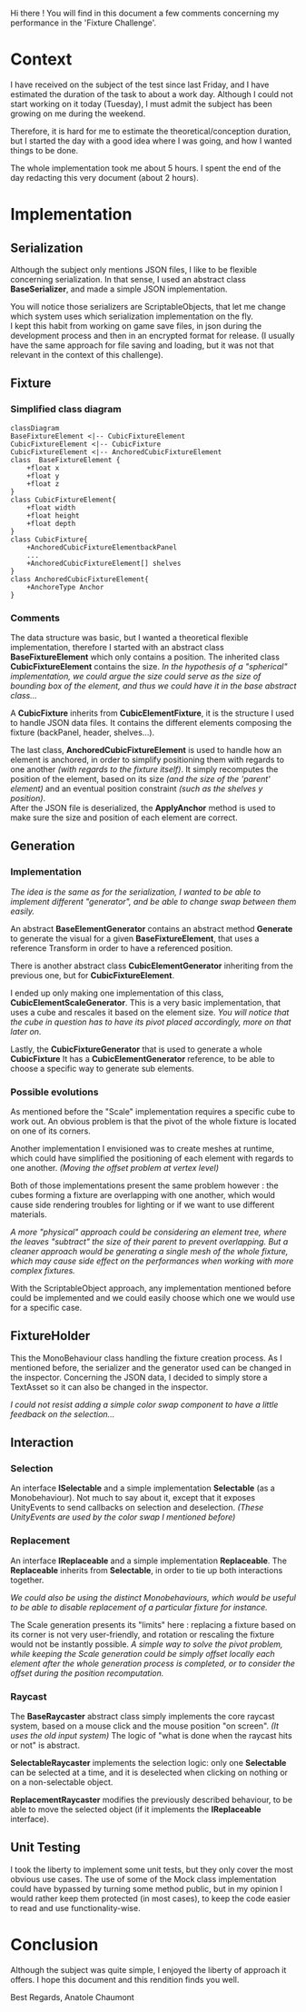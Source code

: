 Hi there ! You will find in this document a few comments concerning my performance in the 'Fixture Challenge'.

# Context

I have received on the subject of the test since last Friday, and I have estimated the duration of the task to about a work day. Although I could not start working on it today (Tuesday),  I must admit the subject has been growing on me during the weekend.

Therefore, it is hard for me to estimate the theoretical/conception duration, but I started the day with a good idea where I was going, and how I wanted things to be done.

The whole implementation took me about 5 hours.
I spent the end of the day redacting this very document (about 2 hours).


# Implementation

## Serialization
Although the subject only mentions JSON files, I like to be flexible concerning serialization. In that sense, I used an abstract class **BaseSerializer**, and made a simple JSON implementation.

You will notice those serializers are ScriptableObjects, that let me change which system uses which serialization implementation on the fly.  
I kept this habit from working on game save files, in json during the development process and then in an encrypted format for release.
(I usually have the same approach for file saving and loading, but it was not that relevant in the context of this challenge).

## Fixture

### Simplified class diagram
```mermaid
classDiagram
BaseFixtureElement <|-- CubicFixtureElement
CubicFixtureElement <|-- CubicFixture
CubicFixtureElement <|-- AnchoredCubicFixtureElement
class  BaseFixtureElement {
	+float x
	+float y
	+float z
}
class CubicFixtureElement{
	+float width
	+float height
	+float depth
}
class CubicFixture{
	+AnchoredCubicFixtureElementbackPanel
	...
	+AnchoredCubicFixtureElement[] shelves
}
class AnchoredCubicFixtureElement{
	+AnchoreType Anchor
}
```
### Comments
The data structure was basic, but I wanted a theoretical flexible implementation, therefore I started with an abstract class **BaseFixtureElement** which only contains a position.
The inherited class **CubicFixtureElement** contains the size.
*In the hypothesis of a "spherical" implementation, we could argue the size could serve as the size of bounding box of the element, and thus we could have it in the base abstract class...*

A **CubicFixture** inherits from **CubicElementFixture**, it is the structure I used to handle JSON data files.
It contains the different elements composing the fixture (backPanel, header, shelves...). 

The last class, **AnchoredCubicFixtureElement** is used to handle how an element is anchored, in order to simplify positioning them with regards to one another *(with regards to the fixture itself)*.
It simply recomputes the position of the element, based on its size *(and the size of the 'parent' element)* and an eventual position constraint *(such as the shelves y position)*.  
After the JSON file is deserialized, the **ApplyAnchor** method is used to make sure the size and position of each element are correct.

## Generation
### Implementation
*The idea is the same as for the serialization, I wanted to be able to implement different "generator", and be able to change swap between them easily.*

An abstract **BaseElementGenerator** contains an abstract method **Generate** to generate the visual for a given **BaseFixtureElement**, that uses a reference Transform in order to have a referenced position.

There is another abstract class **CubicElementGenerator**  inheriting from the previous one, but for **CubicFixtureElement**.

I ended up only making one implementation of this class, **CubicElementScaleGenerator**. This is a very basic implementation, that uses a cube and rescales it based on the element size. *You will notice that the cube in question has to have its pivot placed accordingly, more on that later on.*

Lastly, the **CubicFixtureGenerator** that is used to generate a whole **CubicFixture**
It has a **CubicElementGenerator** reference, to be able to choose a specific way to generate sub elements.

### Possible evolutions
As mentioned before the "Scale" implementation requires a specific cube to work out.
An obvious problem is that the pivot of the whole fixture is located on one of its corners.


Another implementation I envisioned was to create meshes at runtime, which could have simplified the positioning of each element with regards to one another. *(Moving the offset problem at vertex level)*

Both of those implementations present the same problem however : the cubes forming a fixture are overlapping  with one another, which would cause side rendering troubles for lighting or if we want to use different materials.

*A more "physical" approach could be considering an element tree, where the leaves "subtract" the size of their parent to prevent overlapping.*
*But a cleaner approach would be generating a single mesh of the whole fixture, which may cause side effect on the performances when working with more complex fixtures.*

With the ScriptableObject approach, any implementation mentioned before could be implemented and we could easily choose which one we would use for a specific case.

## FixtureHolder

This the MonoBehaviour class handling the fixture creation process.
As I mentioned before, the serializer and the generator used can be changed in the inspector.
Concerning the JSON data, I decided to simply store a TextAsset so it can also be changed in the inspector.

*I could not resist adding a simple color swap component to have a little feedback on the selection...*


## Interaction

### Selection

An interface **ISelectable** and a simple implementation **Selectable** (as a Monobehaviour).
Not much to say about it, except that it exposes UnityEvents to send callbacks on selection and deselection.
*(These UnityEvents are used by the color swap I mentioned before)*

### Replacement

An interface **IReplaceable** and a simple implementation **Replaceable**.
The **Replaceable** inherits from **Selectable**, in order to tie up both interactions together.

*We could also be using the distinct Monobehaviours, which would be useful to be able to disable replacement of a particular fixture for instance.*

The Scale generation presents its "limits" here : replacing a fixture based on its corner is not very user-friendly, and rotation or rescaling the fixture would not be instantly possible.
*A simple way to solve the pivot problem, while keeping the Scale generation could be simply offset locally each element after the whole generation process is completed, or to consider the offset during the position recomputation.* 

### Raycast

The **BaseRaycaster** abstract class simply implements the core raycast system, based on a mouse click and the mouse position "on screen". *(It uses the old input system)*
The logic of "what is done when the raycast hits or not" is abstract.

**SelectableRaycaster** implements the selection logic: only one **Selectable** can be selected at a time, and it is deselected when clicking on nothing or on a non-selectable object.

**ReplacementRaycaster** modifies the previously described behaviour, to be able to move the selected object (if it implements the **IReplaceable** interface).

## Unit Testing
I took the liberty to implement some unit tests, but they only cover the most obvious use cases.
The use of some of the Mock class implementation could have bypassed by turning some method public, but in my opinion I would rather keep them protected (in most cases), to keep the code easier to read and use functionality-wise. 

# Conclusion
Although the subject was quite simple, I enjoyed the liberty of approach it offers.
I hope this document and this rendition finds you well.

Best Regards,
Anatole Chaumont
